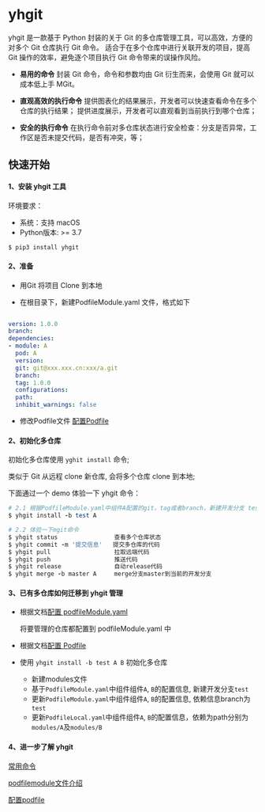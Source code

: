 <!--
 * @Description: 
 * @Date: 2023-02-09 18:18:16
 * @LastEditTime: 2023-02-13 14:35:31
 * @FilePath: /m-git-master/yhgit.md
-->
# yhgit

yhgit 是一款基于 Python 封装的关于 Git 的多仓库管理工具，可以高效，方便的对多个 Git 仓库执行 Git 命令。
适合于在多个仓库中进行关联开发的项目，提高 Git 操作的效率，避免逐个项目执行 Git 命令带来的误操作风险。

- **易用的命令**
封装 Git 命令，命令和参数均由 Git 衍生而来，会使用 Git 就可以成本低上手 MGit。

- **直观高效的执行命令**
提供图表化的结果展示，开发者可以快速查看命令在多个仓库的执行结果；
提供进度展示，开发者可以直观看到当前执行到哪个仓库；

- **安全的执行命令**
在执行命令前对多仓库状态进行安全检查：分支是否异常，工作区是否未提交代码，是否有冲突，等；

## 快速开始
  #### 1、安装 yhgit 工具

环境要求：

- 系统：支持 macOS
- Python版本: >= 3.7

```ruby
$ pip3 install yhgit
```
#### 2、准备

- 用Git 将项目 Clone 到本地

- 在根目录下，新建PodfileModule.yaml 文件，格式如下

```yaml

version: 1.0.0
branch:
dependencies:
- module: A
  pod: A
  version:
  git: git@xxx.xxx.cn:xxx/a.git
  branch:
  tag: 1.0.0
  configurations:
  path:
  inhibit_warnings: false
  ```

- 修改Podfile文件
  [配置Podfile](docs/config/podfile.md)


#### 2、初始化多仓库 

初始化多仓库使用 `yghit install` 命令;

类似于 Git 从远程 clone 新仓库, 会将多个仓库 clone 到本地;

下面通过一个 demo 体验一下 yhgit 命令：

```ruby
# 2.1 根据PodfileModule.yaml中组件A配置的git，tag或者branch，新建开发分支 test
$ yhgit install -b test A

# 2.2 体验一下mgit命令
$ yhgit status                查看多个仓库状态
$ yhgit commit -m '提交信息'   提交多仓库的代码
$ yhgit pull                  拉取远端代码
$ yhgit push                  推送代码
$ yhgit release               自动release代码
$ yhgit merge -b master A     merge分支master到当前的开发分支
```


#### 3、已有多仓库如何迁移到 yhgit 管理

- 根据文档[配置 podfileModule.yaml](docs/config/podfilemodule.md)

  将要管理的仓库都配置到 podfileModule.yaml 中
  
- 根据文档[配置 Podfile](docs/config/podfile.md)

     
- 使用 `yhgit install -b test A B` 初始化多仓库

  - 新建modules文件
  - 基于`PodfileModule.yaml`中组件组件`A`, `B`的配置信息, 新建开发分支`test`
  - 更新`PodfileModule.yaml`中组件组件`A`, `B`的配置信息, 依赖信息branch为`test`
  - 更新`PodfileLocal.yaml`中组件组件`A`, `B`的配置信息，依赖为path分别为`modules/A`及`modules/B`

  

#### 4、进一步了解 yhgit

[常用命令](md/common-commands.md)

[podfilemodule文件介绍](md/podfilemodule.md)

[配置podfile](md/podfile.md) 







